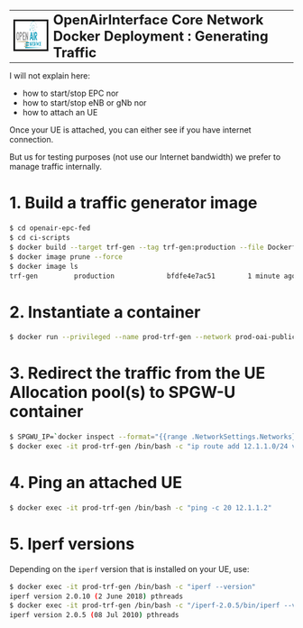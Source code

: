 <table style="border-collapse: collapse; border: none;">
  <tr style="border-collapse: collapse; border: none;">
    <td style="border-collapse: collapse; border: none;">
      <a href="http://www.openairinterface.org/">
         <img src="./images/oai_final_logo.png" alt="" border=3 height=50 width=150>
         </img>
      </a>
    </td>
    <td style="border-collapse: collapse; border: none; vertical-align: center;">
      <b><font size = "5">OpenAirInterface Core Network Docker Deployment : Generating Traffic</font></b>
    </td>
  </tr>
</table>

I will not explain here:

-  how to start/stop EPC nor
-  how to start/stop eNB or gNb nor
-  how to attach an UE

Once your UE is attached, you can either see if you have internet connection.

But us for testing purposes (not use our Internet bandwidth) we prefer to manage traffic internally.

# 1. Build a traffic generator image #

```bash
$ cd openair-epc-fed
$ cd ci-scripts
$ docker build --target trf-gen --tag trf-gen:production --file Dockerfile.traffic.generator.ubuntu18.04 .
$ docker image prune --force
$ docker image ls
trf-gen         production             bfdfe4e7ac51        1 minute ago      217MB
```

# 2. Instantiate a container #

```bash
$ docker run --privileged --name prod-trf-gen --network prod-oai-public-net -d trf-gen:production /bin/bash -c "sleep infinity"
```

# 3. Redirect the traffic from the UE Allocation pool(s) to SPGW-U container #

```bash
$ SPGWU_IP=`docker inspect --format="{{range .NetworkSettings.Networks}}{{.IPAddress}}{{end}}" prod-oai-spgwu-tiny`
$ docker exec -it prod-trf-gen /bin/bash -c "ip route add 12.1.1.0/24 via ${SPGWU_IP} dev eth0"
```

# 4. Ping an attached UE #

```bash
$ docker exec -it prod-trf-gen /bin/bash -c "ping -c 20 12.1.1.2"
```

# 5. Iperf versions #

Depending on the `iperf` version that is installed on your UE, use:

```bash
$ docker exec -it prod-trf-gen /bin/bash -c "iperf --version"
iperf version 2.0.10 (2 June 2018) pthreads
$ docker exec -it prod-trf-gen /bin/bash -c "/iperf-2.0.5/bin/iperf --version"
iperf version 2.0.5 (08 Jul 2010) pthreads
```

